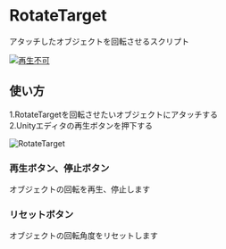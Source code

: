 # RotateTarget

アタッチしたオブジェクトを回転させるスクリプト<br>

[![再生不可](https://www.youtube.com/watch?v=kahoCsYI9o8/0.jpg)](https://www.youtube.com/watch?v=kahoCsYI9o8)

## 使い方
1.RotateTargetを回転させたいオブジェクトにアタッチする<br>
2.Unityエディタの再生ボタンを押下する<br>

![RotateTarget](https://user-images.githubusercontent.com/17643697/131198075-738692f8-76ab-4540-9f92-85c2b6616e3b.png)

### 再生ボタン、停止ボタン
オブジェクトの回転を再生、停止します<br>

### リセットボタン
オブジェクトの回転角度をリセットします<br>


